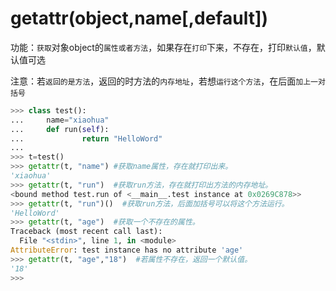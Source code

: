 # getattr(object,name[,default])  
功能：`获取`对象object的`属性或者方法`，如果存在`打印`下来，不存在，打印`默认值`，默认值可选  

注意：若`返回的是方法`，返回的时方法的`内存地址`，若想`运行这个方法`，在后面`加上一对括号`  

```python
>>> class test():
...     name="xiaohua"
...     def run(self):
...             return "HelloWord"
...
>>> t=test()
>>> getattr(t, "name") #获取name属性，存在就打印出来。
'xiaohua'
>>> getattr(t, "run")  #获取run方法，存在就打印出方法的内存地址。
<bound method test.run of <__main__.test instance at 0x0269C878>>
>>> getattr(t, "run")()  #获取run方法，后面加括号可以将这个方法运行。
'HelloWord'
>>> getattr(t, "age")  #获取一个不存在的属性。
Traceback (most recent call last):
  File "<stdin>", line 1, in <module>
AttributeError: test instance has no attribute 'age'
>>> getattr(t, "age","18")  #若属性不存在，返回一个默认值。
'18'
>>>
```  


